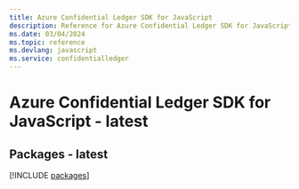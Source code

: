 ```yaml
---
title: Azure Confidential Ledger SDK for JavaScript
description: Reference for Azure Confidential Ledger SDK for JavaScript
ms.date: 03/04/2024
ms.topic: reference
ms.devlang: javascript
ms.service: confidentialledger
---
```

# Azure Confidential Ledger SDK for JavaScript - latest
## Packages - latest
[!INCLUDE [packages](confidential-ledger-index.md)]